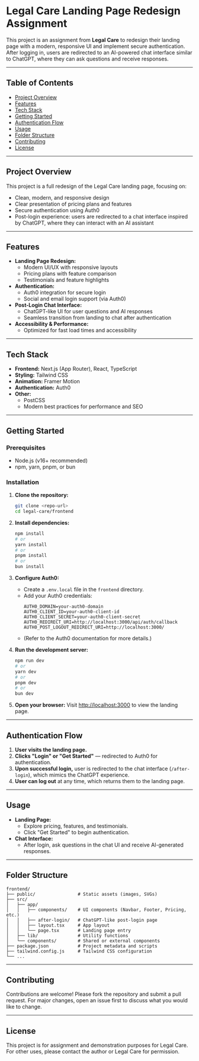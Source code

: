 # Legal Care Landing Page Redesign Assignment

This project is an assignment from **Legal Care** to redesign their landing page with a modern, responsive UI and implement secure authentication. After logging in, users are redirected to an AI-powered chat interface similar to ChatGPT, where they can ask questions and receive responses.

---

## Table of Contents
- [Project Overview](#project-overview)
- [Features](#features)
- [Tech Stack](#tech-stack)
- [Getting Started](#getting-started)
- [Authentication Flow](#authentication-flow)
- [Usage](#usage)
- [Folder Structure](#folder-structure)
- [Contributing](#contributing)
- [License](#license)

---

## Project Overview

This project is a full redesign of the Legal Care landing page, focusing on:
- Clean, modern, and responsive design
- Clear presentation of pricing plans and features
- Secure authentication using Auth0
- Post-login experience: users are redirected to a chat interface inspired by ChatGPT, where they can interact with an AI assistant

---

## Features
- **Landing Page Redesign:**
  - Modern UI/UX with responsive layouts
  - Pricing plans with feature comparison
  - Testimonials and feature highlights
- **Authentication:**
  - Auth0 integration for secure login
  - Social and email login support (via Auth0)
- **Post-Login Chat Interface:**
  - ChatGPT-like UI for user questions and AI responses
  - Seamless transition from landing to chat after authentication
- **Accessibility & Performance:**
  - Optimized for fast load times and accessibility

---

## Tech Stack
- **Frontend:** Next.js (App Router), React, TypeScript
- **Styling:** Tailwind CSS
- **Animation:** Framer Motion
- **Authentication:** Auth0
- **Other:**
  - PostCSS
  - Modern best practices for performance and SEO

---

## Getting Started

### Prerequisites
- Node.js (v16+ recommended)
- npm, yarn, pnpm, or bun

### Installation
1. **Clone the repository:**
   ```bash
   git clone <repo-url>
   cd legal-care/frontend
   ```
2. **Install dependencies:**
   ```bash
   npm install
   # or
   yarn install
   # or
   pnpm install
   # or
   bun install
   ```
3. **Configure Auth0:**
   - Create a `.env.local` file in the `frontend` directory.
   - Add your Auth0 credentials:
     ```env
     AUTH0_DOMAIN=your-auth0-domain
     AUTH0_CLIENT_ID=your-auth0-client-id
     AUTH0_CLIENT_SECRET=your-auth0-client-secret
     AUTH0_REDIRECT_URI=http://localhost:3000/api/auth/callback
     AUTH0_POST_LOGOUT_REDIRECT_URI=http://localhost:3000/
     ```
   - (Refer to the Auth0 documentation for more details.)

4. **Run the development server:**
   ```bash
   npm run dev
   # or
   yarn dev
   # or
   pnpm dev
   # or
   bun dev
   ```
5. **Open your browser:**
   Visit [http://localhost:3000](http://localhost:3000) to view the landing page.

---

## Authentication Flow
1. **User visits the landing page.**
2. **Clicks "Login" or "Get Started"** — redirected to Auth0 for authentication.
3. **Upon successful login,** user is redirected to the chat interface (`/after-login`), which mimics the ChatGPT experience.
4. **User can log out** at any time, which returns them to the landing page.

---

## Usage
- **Landing Page:**
  - Explore pricing, features, and testimonials.
  - Click "Get Started" to begin authentication.
- **Chat Interface:**
  - After login, ask questions in the chat UI and receive AI-generated responses.

---

## Folder Structure
```
frontend/
├── public/                # Static assets (images, SVGs)
├── src/
│   ├── app/
│   │   ├── components/    # UI components (Navbar, Footer, Pricing, etc.)
│   │   ├── after-login/   # ChatGPT-like post-login page
│   │   ├── layout.tsx     # App layout
│   │   └── page.tsx       # Landing page entry
│   ├── lib/               # Utility functions
│   └── components/        # Shared or external components
├── package.json           # Project metadata and scripts
├── tailwind.config.js     # Tailwind CSS configuration
└── ...
```

---

## Contributing

Contributions are welcome! Please fork the repository and submit a pull request. For major changes, open an issue first to discuss what you would like to change.

---

## License

This project is for assignment and demonstration purposes for Legal Care. For other uses, please contact the author or Legal Care for permission.
